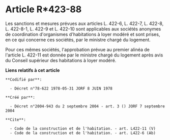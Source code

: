 # Article R*423-88

Les sanctions et mesures prévues aux articles L. 422-6, L. 422-7, L. 422-8, L. 422-8-1, L. 422-9 et L. 422-10 sont
applicables aux sociétés anonymes de coordination d'organismes d'habitations à loyer modéré et sont prises, en ce qui
concerne ces sociétés, par le ministre chargé du logement. 

Pour ces mêmes sociétés, l'approbation prévue au premier alinéa de l'article L. 422-11 est donnée par le ministre chargé du
logement après avis du Conseil supérieur des habitations à loyer modéré.

**Liens relatifs à cet article**

	**Codifié par**:

	  - Décret n°78-622 1978-05-31 JORF 8 JUIN 1978

	**Créé par**:

	  - Décret n°2004-943 du 2 septembre 2004 - art. 3 () JORF 7 septembre 2004

	**Cite**:

	  - Code de la construction et de l'habitation. - art. L422-11 (V)
	  - Code de la construction et de l'habitation. - art. L422-6 (Ab)
